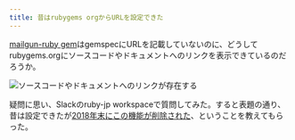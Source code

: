 ```yaml
---
title: 昔はrubygems orgからURLを設定できた
---
```

[mailgun-ruby gem](https://rubygems.org/gems/mailgun-ruby)はgemspecにURLを記載していないのに、どうしてrubygems.orgにソースコードやドキュメントへのリンクを表示できているのだろうか。

![](https://lh3.googleusercontent.com/bHEKr_md-I1U9KW5Rrken85a50atlgoVjhTDiPZf-NaMYD3TatLXHxhBpm2rYYo3WGd71mGnH2HIVfke7P7GLJ0obKQigcqBfDZCrWd8BO-8T3J3ThzrtRLJGlmngaVbK7vTKTfpWSJmMSXEL4OpkRZQ4JdPvlnwb7tesVFaNfDjW8Z8E4_QLB0EYOM5 "ソースコードやドキュメントへのリンクが存在する")

疑問に思い、Slackのruby-jp workspaceで質問してみた。すると表題の通り、昔は設定できたが[2018年末にこの機能が削除された](https://github.com/rubygems/rubygems.org/pull/1815)、ということを教えてもらった。
